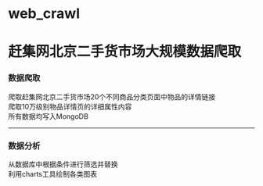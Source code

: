 # web_crawl
<h1>赶集网北京二手货市场大规模数据爬取</h1>
<h3>数据爬取</h3>
<div>
爬取赶集网北京二手货市场20个不同商品分类页面中物品的详情链接<br>
爬取10万级别物品详情页的详细属性内容<br>
所有数据均写入MongoDB</div>
<hr>
<h3>数据分析</h3>
<div>
从数据库中根据条件进行筛选并替换<br>
利用charts工具绘制各类图表
</div>